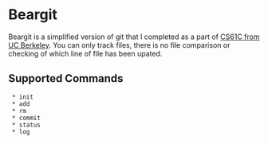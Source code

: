 # Beargit
Beargit is a simplified version of git that I completed as a part of [CS61C from UC Berkeley](http://inst.eecs.berkeley.edu/~cs61c/sp15/hw/01/hw1.html). You can only track files, there is no file comparison or checking of which line of file has been upated. 

## Supported Commands

```
 * init
 * add
 * rm
 * commit
 * status
 * log
```


